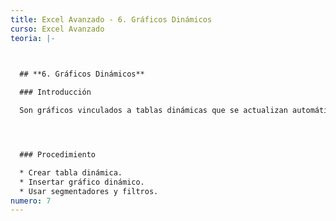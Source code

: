 ```yaml
---
title: Excel Avanzado - 6. Gráficos Dinámicos
curso: Excel Avanzado
teoria: |-
  


  ## **6. Gráficos Dinámicos**

  ### Introducción

  Son gráficos vinculados a tablas dinámicas que se actualizan automáticamente.




  ### Procedimiento

  * Crear tabla dinámica.
  * Insertar gráfico dinámico.
  * Usar segmentadores y filtros.
numero: 7
---
```


